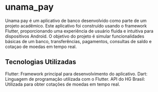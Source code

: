 # unama_pay

Unama pay é um aplicativo de banco desenvolvido como parte de um projeto acadêmico. Este aplicativo foi construído usando o framework Flutter, proporcionando uma experiência de usuário fluida e intuitiva para dispositivos Android. O objetivo do projeto é simular funcionalidades básicas de um banco, transferências, pagamentos, consultas de saldo e cotaçao de moedas em tempo real.

## Tecnologias Utilizadas
Flutter: Framework principal para desenvolvimento do aplicativo.
Dart: Linguagem de programação utilizada com o Flutter.
API do HG Brasil: Utilizada para obter cotações de moedas em tempo real.
